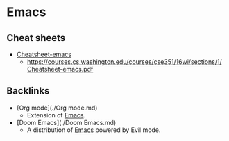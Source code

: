 # Emacs

## Cheat sheets
- [Cheatsheet-emacs](/attachments/Cheatsheet-emacs.pdf)
	- https://courses.cs.washington.edu/courses/cse351/16wi/sections/1/Cheatsheet-emacs.pdf



## Backlinks
* [Org mode](./Org mode.md)
	* Extension of [Emacs](./Emacs.md).
* [Doom Emacs](./Doom Emacs.md)
	* A distribution of [Emacs](./Emacs.md) powered by Evil mode.

